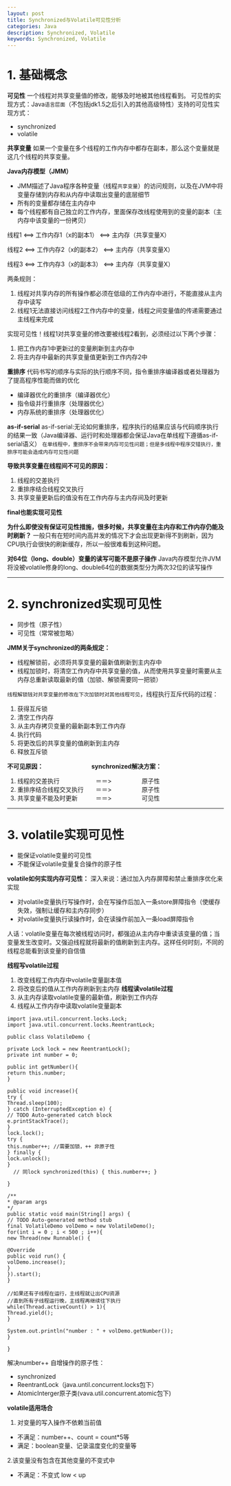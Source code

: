 ```yaml
---
layout: post
title: Synchronized与Volatile可见性分析
categories: Java
description: Synchronized, Volatile
keywords: Synchronized, Volatile
---
```



# 1. 基础概念
**可见性**
一个线程对共享变量值的修改，能够及时地被其他线程看到。
可见性的实现方式：Java`语言层面`（不包括jdk1.5之后引入的其他高级特性）支持的可见性实现方式：

- synchronized
- volatile

**共享变量**
如果一个变量在多个线程的工作内存中都存在副本，那么这个变量就是这几个线程的共享变量。

**Java内存模型（JMM）**

- JMM描述了Java程序各种变量（线程`共享变量`）的访问规则，以及在JVM中将变量存储到内存和从内存中读取出变量的底层细节
- 所有的变量都存储在主内存中
- 每个线程都有自己独立的工作内存，里面保存改线程使用到的变量的副本（主内存中该变量的一份拷贝）

线程1 <==> 工作内存1（x的副本1） <==> 主内存（共享变量X）

线程2 <==> 工作内存2（x的副本2） <==> 主内存（共享变量X）

线程3 <==> 工作内存3（x的副本3） <==> 主内存（共享变量X）

两条规则：
1. 线程对共享内存的所有操作都必须在低级的工作内存中进行，不能直接从主内存中读写
2. 线程1无法直接访问线程2工作内存中的变量，线程之间变量值的传递需要通过主线程来完成

实现可见性！线程1对共享变量的修改要被线程2看到，必须经过以下两个步骤：
1. 把工作内存1中更新过的变量刷新到主内存中
2. 将主内存中最新的共享变量值更新到工作内存2中

**重排序**
代码书写的顺序与实际的执行顺序不同，指令重排序编译器或者处理器为了提高程序性能而做的优化

- 编译器优化的重排序（编译器优化）
- 指令级并行重排序（处理器优化）
- 内存系统的重排序（处理器优化）

**as-if-serial**
as-if-serial:无论如何重排序，程序执行的结果应该与代码顺序执行的结果一致（Java编译器、运行时和处理器都会保证Java在单线程下遵循as-if-serial语义）
`在单线程中，重排序不会带来内存可见性问题；但是多线程中程序交错执行，重排序可能会造成内存可见性问题`

**导致共享变量在线程间不可见的原因：**
1. 线程的交差执行
2. 重排序结合线程交叉执行
3. 共享变量更新后的值没有在工作内存与主内存间及时更新

**final也能实现可见性**

**为什么即使没有保证可见性措施，很多时候，共享变量在主内存和工作内存仍能及时刷新？**
一般只有在短时间内高并发的情况下才会出现更新得不到刷新，因为CPU执行会很快的刷新缓存，所以一般很难看到这种问题。

**对64位（long、double）变量的读写可能不是原子操作**
Java内存模型允许JVM将没被volatile修身的long、double64位的数据类型分为两次32位的读写操作

-------------------

# 2. synchronized实现可见性
- 同步性（原子性）
- 可见性（常常被忽略）

**JMM关于synchronized的两条规定：**

- 线程解锁前，必须将共享变量的最新值刷新到主内存中
- 线程加锁时，将清空工作内存中共享变量的值，从而使用共享变量时需要从主内存总重新读取最新的值（加锁、解锁需要同一把锁）

`线程解锁钱对共享变量的修改在下次加锁时对其他线程可见`，线程执行互斥代码的过程：
1. 获得互斥锁
2. 清空工作内存
3. 从主内存拷贝变量的最新副本到工作内存
4. 执行代码
5. 将更改后的共享变量的值刷新到主内存
6. 释放互斥锁

**不可见原因：　　　　　　　　synchronized解决方案：**
1. 线程的交差执行　　　　　　＝＝>　　　　　原子性
2. 重排序结合线程交叉执行　　＝＝>　　　　　原子性
3. 共享变量不能及时更新　　　＝＝>　　　　　可见性

---------------

# 3. volatile实现可见性
- 能保证volatile变量的可见性
- 不能保证volatile变量复合操作的原子性

**volatile如何实现内存可见性：**
深入来说：通过加入内存屏障和禁止重排序优化来实现

- 对volatile变量执行写操作时，会在写操作后加入一条store屏障指令（使缓存失效，强制让缓存和主内存同步）
- 对volatile变量执行读操作时，会在读操作前加入一条load屏障指令

人话：volatile变量在每次被线程访问时，都强迫从主内存中重读该变量的值；当变量发生改变时。又强迫线程就将最新的值刷新到主内存。这样任何时刻，不同的线程总能看到该变量的自信值

**线程写volatile过程**
1. 改变线程工作内存中volatile变量副本值
2. 将改变后的值从工作内存刷新到主内存
**线程读volatile过程**
1. 从主内存读取volatile变量的最新值，刷新到工作内存
2. 线程从工作内存中读取volatile变量副本

```
import java.util.concurrent.locks.Lock;
import java.util.concurrent.locks.ReentrantLock;

public class VolatileDemo {

private Lock lock = new ReentrantLock();
private int number = 0;

public int getNumber(){
return this.number;
}

public void increase(){
try {
Thread.sleep(100);
} catch (InterruptedException e) {
// TODO Auto-generated catch block
e.printStackTrace();
}
lock.lock();
try {
this.number++; //需要加锁，++ 非原子性
} finally {
lock.unlock();
}
  // 同lock synchronized(this) { this.number++; }

}

/**
* @param args
*/
public static void main(String[] args) {
// TODO Auto-generated method stub
final VolatileDemo volDemo = new VolatileDemo();
for(int i = 0 ; i < 500 ; i++){
new Thread(new Runnable() {

@Override
public void run() {
volDemo.increase();
}
}).start();
}

//如果还有子线程在运行，主线程就让出CPU资源
//直到所有子线程运行晚，主线程再继续往下执行
while(Thread.activeCount() > 1){
Thread.yield();
}

System.out.println("number : " + volDemo.getNumber());
}

}
```

解决number++ 自增操作的原子性：

- synchronized
- ReentrantLock（java.until.concurrent.locks包下）
- AtomicInterger原子类(vava.util.concurrent.atomic包下)

**volatile适用场合**
1. 对变量的写入操作不依赖当前值

- 不满足：number++、count = count*5等
- 满足：boolean变量、记录温度变化的变量等

2.该变量没有包含在其他变量的不变式中

- 不满足：不变式 low < up